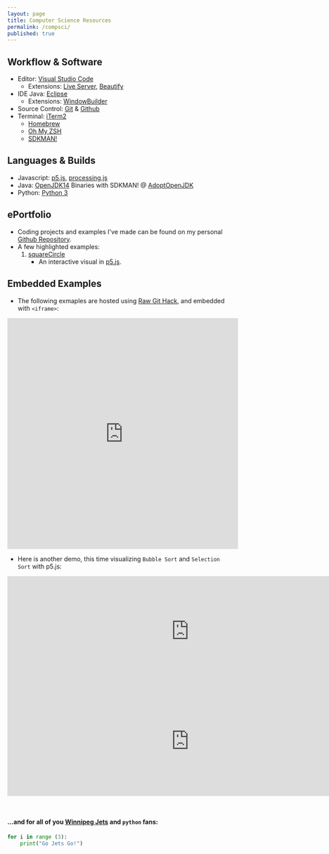 ```yaml
---
layout: page
title: Computer Science Resources
permalink: /compsci/
published: true
---
```


## Workflow & Software
- Editor: [Visual Studio Code](https://code.visualstudio.com/)
    - Extensions: [Live Server](https://marketplace.visualstudio.com/items?itemName=ritwickdey.LiveServer), [Beautify](https://marketplace.visualstudio.com/items?itemName=HookyQR.beautify)
- IDE Java: [Eclipse](https://www.eclipse.org/downloads/)
    - Extensions: [WindowBuilder](https://www.eclipse.org/windowbuilder/)
- Source Control: [Git](https://git-scm.com/) & [Github](https://github.com/)
- Terminal: [iTerm2](https://www.iterm2.com/)
    - [Homebrew](https://brew.sh/)
    - [Oh My ZSH](https://ohmyz.sh/)
    - [SDKMAN!](https://sdkman.io/)


## Languages & Builds
- Javascript: [p5.js](https://p5js.org/), [processing.js](http://processingjs.org/)
- Java: [OpenJDK14](https://openjdk.java.net/) Binaries with SDKMAN! @ [AdoptOpenJDK](https://adoptopenjdk.net/)
- Python: [Python 3](https://www.python.org/downloads/)


## ePortfolio
- Coding projects and examples I've made can be found on my personal [Github Repository](https://github.com/mvpoirier/).
- A few highlighted examples:
    1. [squareCircle](https://raw.githack.com/mvpoirier/Javascript/master/squareCircle/index.html)
        - An interactive visual in [p5.js](https://p5js.org/).

## Embedded Examples

- The following exmaples are hosted using [Raw Git Hack](https://raw.githack.com/), and embedded with `<iframe>`:
<!-- Added extra 25px to width and height to prevent iframe scrolling -->
<iframe 
width="525" height="525"
frameborder="0" 
src="https://raw.githack.com/mvpoirier/Javascript/master/squareCircle/index.html">
</iframe>

- Here is another demo, this time visualizing `Bubble Sort` and `Selection Sort` with p5.js:
<iframe 
width="825" height="250"
frameborder="0" 
src="https://raw.githack.com/mvpoirier/Javascript/master/sortingVisualization/bubbleSort.html">
</iframe>

<iframe 
width="825" height="250"
frameborder="0" 
src="https://raw.githack.com/mvpoirier/Javascript/master/sortingVisualization/selectionSort.html">
</iframe>

<!--Add spacing-->
&nbsp;
&nbsp;
#### ...and for all of you [Winnipeg Jets](https://www.nhl.com/jets) and `python` fans:
```python
for i in range (3):
    print("Go Jets Go!")
```
